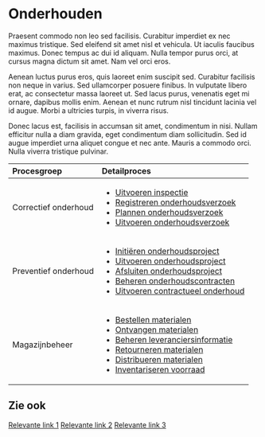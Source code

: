 
# Onderhouden

Praesent commodo non leo sed facilisis. Curabitur imperdiet ex nec maximus tristique. Sed eleifend sit amet nisl et vehicula. Ut iaculis faucibus maximus. Donec tempus ac dui id aliquam. Nulla tempor purus orci, at cursus magna dictum sit amet. Nam vel orci eros.

Aenean luctus purus eros, quis laoreet enim suscipit sed. Curabitur facilisis non neque in varius. Sed ullamcorper posuere finibus. In vulputate libero erat, ac consectetur massa laoreet ut. Sed lacus purus, venenatis eget mi ornare, dapibus mollis enim. Aenean et nunc rutrum nisl tincidunt lacinia vel id augue. Morbi a ultricies turpis, in viverra risus.

Donec lacus est, facilisis in accumsan sit amet, condimentum in nisi. Nullam efficitur nulla a diam gravida, eget condimentum diam sollicitudin. Sed id augue imperdiet urna aliquet congue et nec ante. Mauris a commodo orci. Nulla viverra tristique pulvinar.

Procesgroep | Detailproces
:--- | :---
Correctief onderhoud| <ul><li>[Uitvoeren inspectie](uitvoeren-inspectie.md)</li><li>[Registreren onderhoudsverzoek](registreren-onderhoudsverzoek.md)</li><li>[Plannen onderhoudsverzoek](plannen-onderhoudsverzoek.md)</li><li>[Uitvoeren onderhoudsverzoek](uitvoeren-onderhoudsverzoek.md)</li></ul>
Preventief onderhoud | <ul><li>[Initiëren onderhoudsproject](initieren-onderhoudsproject.md)</li><li>[Uitvoeren onderhoudsproject](uitvoeren-onderhoudsproject.md)</li><li>[Afsluiten onderhoudsproject](afsluiten-onderhoudsproject.md)</li><li>[Beheren onderhoudscontracten](beheren-onderhoudscontracten.md)</li><li>[Uitvoeren contractueel onderhoud](uitvoeren-contractueel-onderhoud.md)</li></ul>
Magazijnbeheer | <ul><li>[Bestellen materialen](bestellen-materialen.md)</li><li>[Ontvangen materialen](ontvangen-materialen.md)</li><li>[Beheren leveranciersinformatie](beheren-leveranciersinformatie.md)</li><li>[Retourneren materialen](retourneren-materialen.md)</li><li>[Distribueren materialen](distribueren-materialen.md)</li><li>[Inventariseren voorraad](inventariseren-voorraad.md)</li></ul>

## Zie ook

[Relevante link 1]( )
[Relevante link 2]( )
[Relevante link 3]( )
<!--stackedit_data:
eyJoaXN0b3J5IjpbLTUwMTMyMDUwXX0=
-->